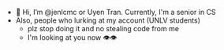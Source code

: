 - 👋 Hi, I’m @jenlcmc or Uyen Tran. Currently, I'm a senior in CS
- Also, people who lurking at my account (UNLV students)
    - plz stop doing it and no stealing code from me
    - I'm looking at you now 👁️👁️

<!---
jenlcmc/jenlcmc is a ✨ special ✨ repository because its `README.md` (this file) appears on your GitHub profile.
You can click the Preview link to take a look at your changes.
--->
